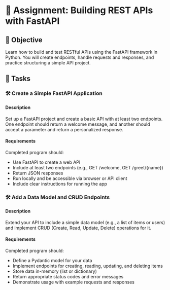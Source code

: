 # 📘 Assignment: Building REST APIs with FastAPI

## 🎯 Objective

Learn how to build and test RESTful APIs using the FastAPI framework in Python. You will create endpoints, handle requests and responses, and practice structuring a simple API project.

## 📝 Tasks

### 🛠️	Create a Simple FastAPI Application

#### Description
Set up a FastAPI project and create a basic API with at least two endpoints. One endpoint should return a welcome message, and another should accept a parameter and return a personalized response.

#### Requirements
Completed program should:

- Use FastAPI to create a web API
- Include at least two endpoints (e.g., GET /welcome, GET /greet/{name})
- Return JSON responses
- Run locally and be accessible via browser or API client
- Include clear instructions for running the app

### 🛠️	Add a Data Model and CRUD Endpoints

#### Description
Extend your API to include a simple data model (e.g., a list of items or users) and implement CRUD (Create, Read, Update, Delete) operations for it.

#### Requirements
Completed program should:

- Define a Pydantic model for your data
- Implement endpoints for creating, reading, updating, and deleting items
- Store data in-memory (list or dictionary)
- Return appropriate status codes and error messages
- Demonstrate usage with example requests and responses
